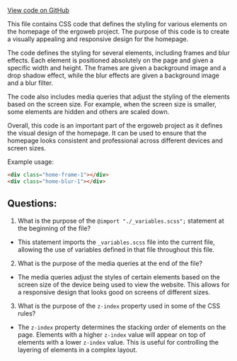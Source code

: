 [View code on GitHub](https://github.com/ergoplatform/ergoweb/styles/home.scss)

This file contains CSS code that defines the styling for various elements on the homepage of the ergoweb project. The purpose of this code is to create a visually appealing and responsive design for the homepage. 

The code defines the styling for several elements, including frames and blur effects. Each element is positioned absolutely on the page and given a specific width and height. The frames are given a background image and a drop shadow effect, while the blur effects are given a background image and a blur filter. 

The code also includes media queries that adjust the styling of the elements based on the screen size. For example, when the screen size is smaller, some elements are hidden and others are scaled down. 

Overall, this code is an important part of the ergoweb project as it defines the visual design of the homepage. It can be used to ensure that the homepage looks consistent and professional across different devices and screen sizes. 

Example usage:
```html
<div class="home-frame-1"></div>
<div class="home-blur-1"></div>
```
## Questions: 
 1. What is the purpose of the `@import "./_variables.scss";` statement at the beginning of the file?
- This statement imports the `_variables.scss` file into the current file, allowing the use of variables defined in that file throughout this file.

2. What is the purpose of the media queries at the end of the file?
- The media queries adjust the styles of certain elements based on the screen size of the device being used to view the website. This allows for a responsive design that looks good on screens of different sizes.

3. What is the purpose of the `z-index` property used in some of the CSS rules?
- The `z-index` property determines the stacking order of elements on the page. Elements with a higher `z-index` value will appear on top of elements with a lower `z-index` value. This is useful for controlling the layering of elements in a complex layout.
